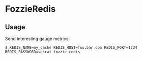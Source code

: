 # FozzieRedis

## Usage

Send interesting gauge metrics:

    $ REDIS_NAME=my_cache REDIS_HOST=foo.bar.com REDIS_PORT=1234 REDIS_PASSWORD=sekrat fozzie-redis
    


